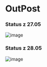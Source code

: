 # OutPost
### Status z 27.05
![image](https://github.com/MikolajKnap/OutPost/assets/73618404/a383a892-2bc8-467f-8a85-e69acf109883)

### Status z 28.05
![image](https://github.com/MikolajKnap/OutPost/assets/73618404/1353f63b-7f5f-4482-a4a1-ccae19d4ab2f)

